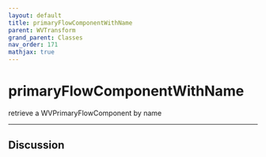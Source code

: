 ```yaml
---
layout: default
title: primaryFlowComponentWithName
parent: WVTransform
grand_parent: Classes
nav_order: 171
mathjax: true
---
```


#  primaryFlowComponentWithName

retrieve a WVPrimaryFlowComponent by name


---

## Discussion

  
